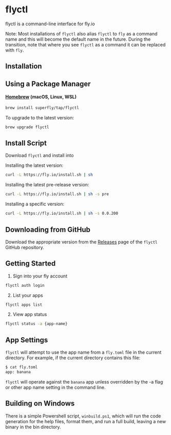 # flyctl

flyctl is a command-line interface for fly.io

Note: Most installations of `flyctl` also alias `flyctl` to `fly` as a command name and this will become the default name in the future.
During the transition, note that where you see `flyctl` as a command it can be replaced with `fly`.

## Installation

## Using a Package Manager

#### [Homebrew](https://brew.sh) (macOS, Linux, WSL)

```bash
brew install superfly/tap/flyctl
```
To upgrade to the latest version:

```bash
brew upgrade flyctl
```

## Install Script

Download `flyctl` and install into 

Installing the latest version:

```bash
curl -L https://fly.io/install.sh | sh
```

Installing the latest pre-release version:

```bash
curl -L https://fly.io/install.sh | sh -s pre
```

Installing a specific version:

```bash
curl -L https://fly.io/install.sh | sh -s 0.0.200
```

## Downloading from GitHub

Download the appropriate version from the [Releases](https://github.com/superfly/flyctl/releases) page of the `flyctl` GitHub repository.

## Getting Started

1. Sign into your fly account

```bash
flyctl auth login
```

2. List your apps

```bash
flyctl apps list
```

2. View app status

```bash
flyctl status -a {app-name}
```

## App Settings

`flyctl` will attempt to use the app name from a `fly.toml` file in the current directory. For example, if the current directory contains this file:


```bash
$ cat fly.toml
app: banana
```

`flyctl` will operate against the `banana` app unless overridden by the -a flag or other app name setting in the command line.

## Building on Windows

There is a simple Powershell script, `winbuild.ps1`, which will run the code generation for the help files, format them, and run a full build, leaving a new binary in the bin directory.

